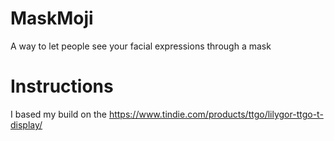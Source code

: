 # MaskMoji

A way to let people see your facial expressions through a mask

# Instructions

I based my build on the https://www.tindie.com/products/ttgo/lilygor-ttgo-t-display/
